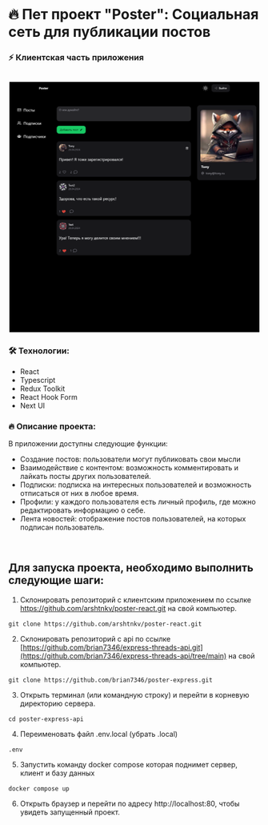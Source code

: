 <br clear="both">

<h1>🔥 Пет проект "Poster": Социальная сеть для публикации постов</h1>
<h3>⚡ Клиентская часть приложения</h3>
<br clear="both">
<div align="center">
  <img height="500" width="500" src="src/meta/poster-image.png" />
</div>


<h3>🛠 Технологии:</h3>
<ul>
  <li>React</li>
  <li>Typescript</li>
  <li>Redux Toolkit</li>
  <li>React Hook Form</li>
  <li>Next UI</li>
</ul>

<h3>🔥 Описание проекта:</h3>
<p>В приложении доступны следующие функции:</p>
<ul>
  <li>Создание постов: пользователи могут публиковать свои мысли</li>
  <li>Взаимодействие с контентом: возможность комментировать и лайкать посты других пользователей.</li>
  <li>Подписки: подписка на интересных пользователей и возможность отписаться от них в любое время.</li>
  <li>Профили: у каждого пользователя есть личный профиль, где можно редактировать информацию о себе.</li>
  <li>Лента новостей: отображение постов пользователей, на которых подписан пользователь.</li>
</ul>
<br clear="both">

## Для запуска проекта, необходимо выполнить следующие шаги:

1. Склонировать репозиторий с клиентским приложением по ссылке https://github.com/arshtnkv/poster-react.git на свой компьютер.
```
git clone https://github.com/arshtnkv/poster-react.git
```

2. Склонировать репозиторий с api по ссылке [https://github.com/brian7346/express-threads-api.git](https://github.com/brian7346/express-threads-api/tree/main) на свой компьютер.
```
git clone https://github.com/brian7346/poster-express.git
```

3. Открыть терминал (или командную строку) и перейти в корневую директорию сервера.
```
cd poster-express-api
```

4. Переименовать файл .env.local (убрать .local)
```
.env
```

5. Запустить команду docker compose которая поднимет сервер, клиент и базу данных
```
docker compose up
```

6. Открыть браузер и перейти по адресу http://localhost:80, чтобы увидеть запущенный проект.
